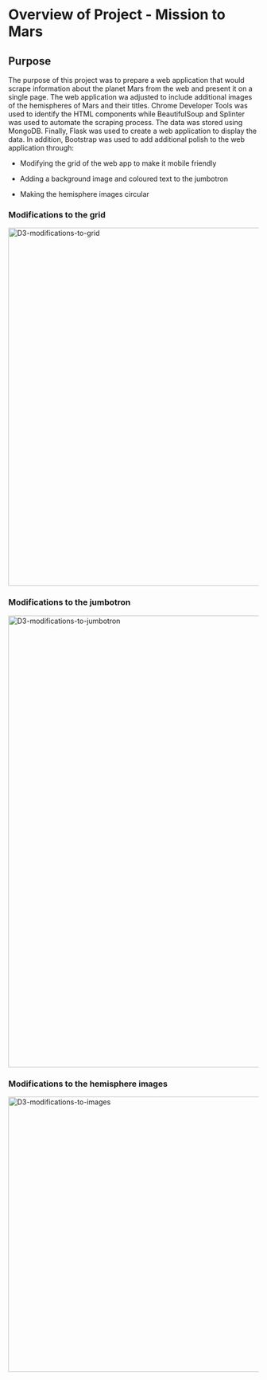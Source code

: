 # Overview of Project - Mission to Mars

## Purpose 

The purpose of this project was to prepare a web application that would scrape information about the planet Mars from the web and present it on a single page. 
The web application wa adjusted to include additional images of the hemispheres of Mars and their titles. 
Chrome Developer Tools was used to identify the HTML components while BeautifulSoup and Splinter was used to automate the scraping process.
The data was stored using MongoDB. Finally, Flask was used to create a web application to display the data. In addition, Bootstrap was used to add additional polish
to the web application through:

* Modifying the grid of the web app to make it mobile friendly 

* Adding a background image and coloured text to the jumbotron

* Making the hemisphere images circular

### Modifications to the grid

<img width="719" alt="D3-modifications-to-grid" src="https://user-images.githubusercontent.com/97644424/168136319-5ea6dd02-fe06-48d2-8ee6-4135deb5889c.PNG">

### Modifications to the jumbotron

<img width="907" alt="D3-modifications-to-jumbotron" src="https://user-images.githubusercontent.com/97644424/168136317-76252819-323f-4106-8f50-e38710002039.PNG">

### Modifications to the hemisphere images

<img width="553" alt="D3-modifications-to-images" src="https://user-images.githubusercontent.com/97644424/168136315-6dbf7697-c709-42e5-a7e3-51953503b48b.PNG">
